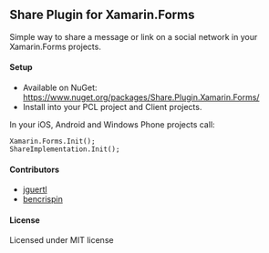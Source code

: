 ## Share Plugin for Xamarin.Forms

Simple way to share a message or link on a social network in your Xamarin.Forms projects.

#### Setup
* Available on NuGet: https://www.nuget.org/packages/Share.Plugin.Xamarin.Forms/
* Install into your PCL project and Client projects.

In your iOS, Android and Windows Phone projects call:

```
Xamarin.Forms.Init();
ShareImplementation.Init();
```

#### Contributors
* [jguertl](https://github.com/jguertl)
* [bencrispin](https://github.com/bencrispin)

#### License
Licensed under MIT license
